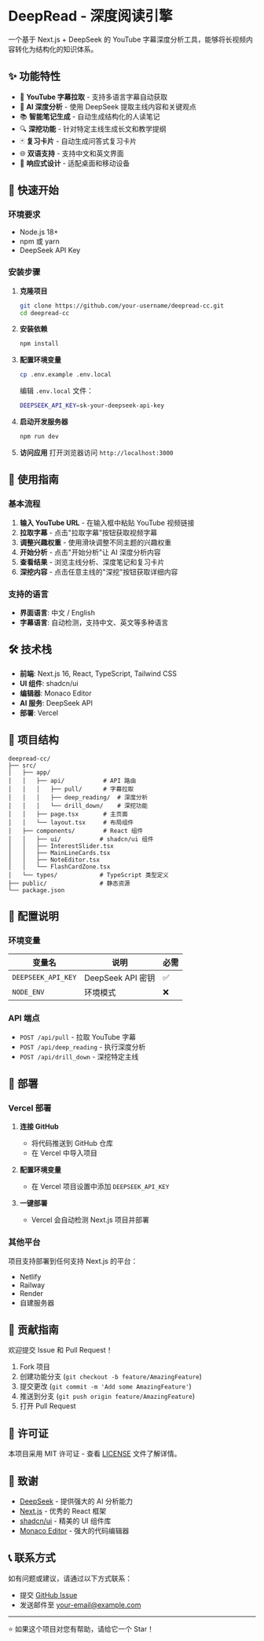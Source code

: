 # DeepRead - 深度阅读引擎

一个基于 Next.js + DeepSeek 的 YouTube 字幕深度分析工具，能够将长视频内容转化为结构化的知识体系。

## ✨ 功能特性

- 🎥 **YouTube 字幕拉取** - 支持多语言字幕自动获取
- 🧠 **AI 深度分析** - 使用 DeepSeek 提取主线内容和关键观点
- 📚 **智能笔记生成** - 自动生成结构化的人读笔记
- 🔍 **深挖功能** - 针对特定主线生成长文和教学提纲
- 🃏 **复习卡片** - 自动生成问答式复习卡片
- 🌐 **双语支持** - 支持中文和英文界面
- 📱 **响应式设计** - 适配桌面和移动设备

## 🚀 快速开始

### 环境要求

- Node.js 18+ 
- npm 或 yarn
- DeepSeek API Key

### 安装步骤

1. **克隆项目**
   ```bash
   git clone https://github.com/your-username/deepread-cc.git
   cd deepread-cc
   ```

2. **安装依赖**
   ```bash
   npm install
   ```

3. **配置环境变量**
   ```bash
   cp .env.example .env.local
   ```
   
   编辑 `.env.local` 文件：
   ```bash
   DEEPSEEK_API_KEY=sk-your-deepseek-api-key
   ```

4. **启动开发服务器**
   ```bash
   npm run dev
   ```

5. **访问应用**
   打开浏览器访问 `http://localhost:3000`

## 📖 使用指南

### 基本流程

1. **输入 YouTube URL** - 在输入框中粘贴 YouTube 视频链接
2. **拉取字幕** - 点击"拉取字幕"按钮获取视频字幕
3. **调整兴趣权重** - 使用滑块调整不同主题的兴趣权重
4. **开始分析** - 点击"开始分析"让 AI 深度分析内容
5. **查看结果** - 浏览主线分析、深度笔记和复习卡片
6. **深挖内容** - 点击任意主线的"深挖"按钮获取详细内容

### 支持的语言

- **界面语言**: 中文 / English
- **字幕语言**: 自动检测，支持中文、英文等多种语言

## 🛠️ 技术栈

- **前端**: Next.js 16, React, TypeScript, Tailwind CSS
- **UI 组件**: shadcn/ui
- **编辑器**: Monaco Editor
- **AI 服务**: DeepSeek API
- **部署**: Vercel

## 📁 项目结构

```
deepread-cc/
├── src/
│   ├── app/
│   │   ├── api/           # API 路由
│   │   │   ├── pull/      # 字幕拉取
│   │   │   ├── deep_reading/  # 深度分析
│   │   │   └── drill_down/    # 深挖功能
│   │   ├── page.tsx       # 主页面
│   │   └── layout.tsx     # 布局组件
│   ├── components/        # React 组件
│   │   ├── ui/           # shadcn/ui 组件
│   │   ├── InterestSlider.tsx
│   │   ├── MainLineCards.tsx
│   │   ├── NoteEditor.tsx
│   │   └── FlashCardZone.tsx
│   └── types/            # TypeScript 类型定义
├── public/               # 静态资源
└── package.json
```

## 🔧 配置说明

### 环境变量

| 变量名 | 说明 | 必需 |
|--------|------|------|
| `DEEPSEEK_API_KEY` | DeepSeek API 密钥 | ✅ |
| `NODE_ENV` | 环境模式 | ❌ |

### API 端点

- `POST /api/pull` - 拉取 YouTube 字幕
- `POST /api/deep_reading` - 执行深度分析
- `POST /api/drill_down` - 深挖特定主线

## 🚀 部署

### Vercel 部署

1. **连接 GitHub**
   - 将代码推送到 GitHub 仓库
   - 在 Vercel 中导入项目

2. **配置环境变量**
   - 在 Vercel 项目设置中添加 `DEEPSEEK_API_KEY`

3. **一键部署**
   - Vercel 会自动检测 Next.js 项目并部署

### 其他平台

项目支持部署到任何支持 Next.js 的平台：
- Netlify
- Railway
- Render
- 自建服务器

## 🤝 贡献指南

欢迎提交 Issue 和 Pull Request！

1. Fork 项目
2. 创建功能分支 (`git checkout -b feature/AmazingFeature`)
3. 提交更改 (`git commit -m 'Add some AmazingFeature'`)
4. 推送到分支 (`git push origin feature/AmazingFeature`)
5. 打开 Pull Request

## 📄 许可证

本项目采用 MIT 许可证 - 查看 [LICENSE](LICENSE) 文件了解详情。

## 🙏 致谢

- [DeepSeek](https://www.deepseek.com/) - 提供强大的 AI 分析能力
- [Next.js](https://nextjs.org/) - 优秀的 React 框架
- [shadcn/ui](https://ui.shadcn.com/) - 精美的 UI 组件库
- [Monaco Editor](https://microsoft.github.io/monaco-editor/) - 强大的代码编辑器

## 📞 联系方式

如有问题或建议，请通过以下方式联系：

- 提交 [GitHub Issue](https://github.com/your-username/deepread-cc/issues)
- 发送邮件至 your-email@example.com

---

⭐ 如果这个项目对您有帮助，请给它一个 Star！